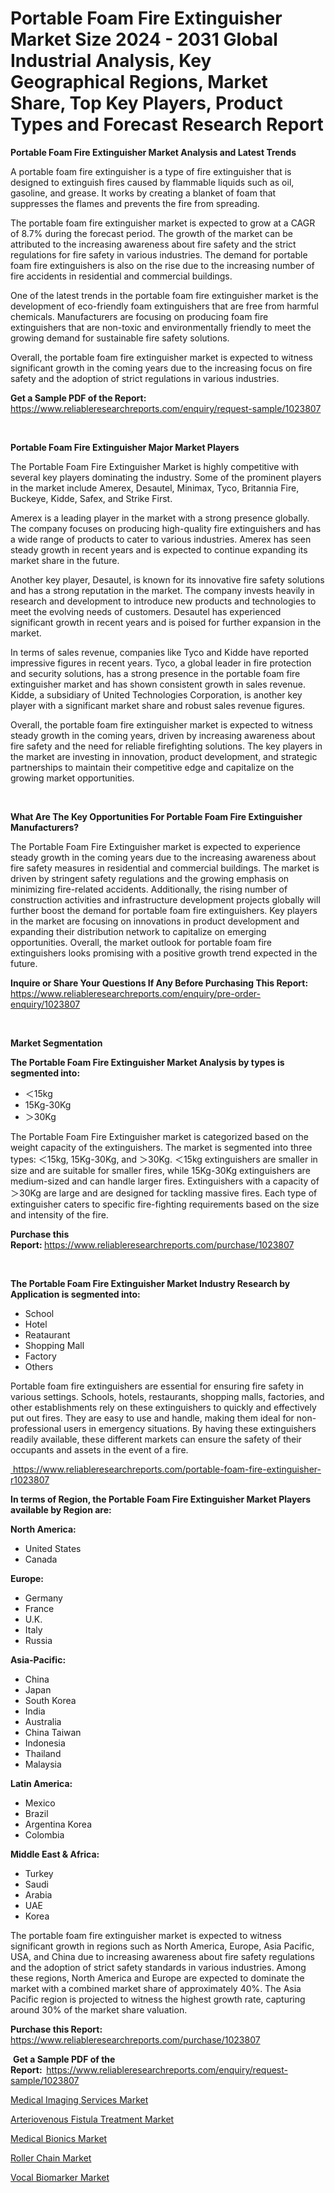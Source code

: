 <p><h1>Portable Foam Fire Extinguisher Market Size 2024 - 2031 Global Industrial Analysis, Key Geographical Regions, Market Share, Top Key Players, Product Types and Forecast Research Report</h1></p><p><strong>Portable Foam Fire Extinguisher Market Analysis and Latest Trends</strong></p>
<p><p>A portable foam fire extinguisher is a type of fire extinguisher that is designed to extinguish fires caused by flammable liquids such as oil, gasoline, and grease. It works by creating a blanket of foam that suppresses the flames and prevents the fire from spreading.</p><p>The portable foam fire extinguisher market is expected to grow at a CAGR of 8.7% during the forecast period. The growth of the market can be attributed to the increasing awareness about fire safety and the strict regulations for fire safety in various industries. The demand for portable foam fire extinguishers is also on the rise due to the increasing number of fire accidents in residential and commercial buildings.</p><p>One of the latest trends in the portable foam fire extinguisher market is the development of eco-friendly foam extinguishers that are free from harmful chemicals. Manufacturers are focusing on producing foam fire extinguishers that are non-toxic and environmentally friendly to meet the growing demand for sustainable fire safety solutions.</p><p>Overall, the portable foam fire extinguisher market is expected to witness significant growth in the coming years due to the increasing focus on fire safety and the adoption of strict regulations in various industries.</p></p>
<p><strong>Get a Sample PDF of the Report:&nbsp;</strong> <a href="https://www.reliableresearchreports.com/enquiry/request-sample/1023807">https://www.reliableresearchreports.com/enquiry/request-sample/1023807</a></p>
<p>&nbsp;</p>
<p><strong>Portable Foam Fire Extinguisher Major Market Players</strong></p>
<p><p>The Portable Foam Fire Extinguisher Market is highly competitive with several key players dominating the industry. Some of the prominent players in the market include Amerex, Desautel, Minimax, Tyco, Britannia Fire, Buckeye, Kidde, Safex, and Strike First.</p><p>Amerex is a leading player in the market with a strong presence globally. The company focuses on producing high-quality fire extinguishers and has a wide range of products to cater to various industries. Amerex has seen steady growth in recent years and is expected to continue expanding its market share in the future.</p><p>Another key player, Desautel, is known for its innovative fire safety solutions and has a strong reputation in the market. The company invests heavily in research and development to introduce new products and technologies to meet the evolving needs of customers. Desautel has experienced significant growth in recent years and is poised for further expansion in the market.</p><p>In terms of sales revenue, companies like Tyco and Kidde have reported impressive figures in recent years. Tyco, a global leader in fire protection and security solutions, has a strong presence in the portable foam fire extinguisher market and has shown consistent growth in sales revenue. Kidde, a subsidiary of United Technologies Corporation, is another key player with a significant market share and robust sales revenue figures.</p><p>Overall, the portable foam fire extinguisher market is expected to witness steady growth in the coming years, driven by increasing awareness about fire safety and the need for reliable firefighting solutions. The key players in the market are investing in innovation, product development, and strategic partnerships to maintain their competitive edge and capitalize on the growing market opportunities.</p></p>
<p>&nbsp;</p>
<p><strong>What Are The Key Opportunities For Portable Foam Fire Extinguisher Manufacturers?</strong></p>
<p><p>The Portable Foam Fire Extinguisher market is expected to experience steady growth in the coming years due to the increasing awareness about fire safety measures in residential and commercial buildings. The market is driven by stringent safety regulations and the growing emphasis on minimizing fire-related accidents. Additionally, the rising number of construction activities and infrastructure development projects globally will further boost the demand for portable foam fire extinguishers. Key players in the market are focusing on innovations in product development and expanding their distribution network to capitalize on emerging opportunities. Overall, the market outlook for portable foam fire extinguishers looks promising with a positive growth trend expected in the future.</p></p>
<p><strong>Inquire or Share Your Questions If Any Before Purchasing This Report:</strong> <a href="https://www.reliableresearchreports.com/enquiry/pre-order-enquiry/1023807">https://www.reliableresearchreports.com/enquiry/pre-order-enquiry/1023807</a></p>
<p>&nbsp;</p>
<p><strong>Market Segmentation</strong></p>
<p><strong>The Portable Foam Fire Extinguisher Market Analysis by types is segmented into:</strong></p>
<p><ul><li>＜15kg</li><li>15Kg-30Kg</li><li>＞30Kg</li></ul></p>
<p><p>The Portable Foam Fire Extinguisher market is categorized based on the weight capacity of the extinguishers. The market is segmented into three types: ＜15kg, 15Kg-30Kg, and ＞30Kg. ＜15kg extinguishers are smaller in size and are suitable for smaller fires, while 15Kg-30Kg extinguishers are medium-sized and can handle larger fires. Extinguishers with a capacity of ＞30Kg are large and are designed for tackling massive fires. Each type of extinguisher caters to specific fire-fighting requirements based on the size and intensity of the fire.</p></p>
<p><strong>Purchase this Report:&nbsp;</strong><a href="https://www.reliableresearchreports.com/purchase/1023807">https://www.reliableresearchreports.com/purchase/1023807</a></p>
<p>&nbsp;</p>
<p><strong>The Portable Foam Fire Extinguisher Market Industry Research by Application is segmented into:</strong></p>
<p><ul><li>School</li><li>Hotel</li><li>Reataurant</li><li>Shopping Mall</li><li>Factory</li><li>Others</li></ul></p>
<p><p>Portable foam fire extinguishers are essential for ensuring fire safety in various settings. Schools, hotels, restaurants, shopping malls, factories, and other establishments rely on these extinguishers to quickly and effectively put out fires. They are easy to use and handle, making them ideal for non-professional users in emergency situations. By having these extinguishers readily available, these different markets can ensure the safety of their occupants and assets in the event of a fire.</p></p>
<p><a href="https://www.reliableresearchreports.com/portable-foam-fire-extinguisher-r1023807">&nbsp;https://www.reliableresearchreports.com/portable-foam-fire-extinguisher-r1023807</a></p>
<p><strong>In terms of Region, the Portable Foam Fire Extinguisher Market Players available by Region are:</strong></p>
<p>
    <p> <strong> North America: </strong>
        <ul>
            <li>United States</li>
            <li>Canada</li>
        </ul>
        </p> 
    <p> <strong> Europe: </strong>
        <ul>
            <li>Germany</li>
            <li>France</li>
            <li>U.K.</li>
            <li>Italy</li>
            <li>Russia</li>
        </ul>
        </p> 
    <p> <strong> Asia-Pacific: </strong>
        <ul>
            <li>China</li>
            <li>Japan</li>
            <li>South Korea</li>
            <li>India</li>
            <li>Australia</li>
            <li>China Taiwan</li>
            <li>Indonesia</li>
            <li>Thailand</li>
            <li>Malaysia</li>
        </ul>
        </p> 
    <p> <strong> Latin America: </strong>
        <ul>
            <li>Mexico</li>
            <li>Brazil</li>
            <li>Argentina Korea</li>
            <li>Colombia</li>
        </ul>
        </p> 
    <p> <strong> Middle East & Africa: </strong>
        <ul>
            <li>Turkey</li>
            <li>Saudi</li>
            <li>Arabia</li>
            <li>UAE</li>
            <li>Korea</li>
        </ul>
    </p>
    </p>
<p><p>The portable foam fire extinguisher market is expected to witness significant growth in regions such as North America, Europe, Asia Pacific, USA, and China due to increasing awareness about fire safety regulations and the adoption of strict safety standards in various industries. Among these regions, North America and Europe are expected to dominate the market with a combined market share of approximately 40%. The Asia Pacific region is projected to witness the highest growth rate, capturing around 30% of the market share valuation.</p></p>
<p><strong>Purchase this Report: </strong><a href="https://www.reliableresearchreports.com/purchase/1023807">https://www.reliableresearchreports.com/purchase/1023807</a></p>
<p>&nbsp;<strong>Get a Sample PDF of the Report:&nbsp;&nbsp;</strong><a href="https://www.reliableresearchreports.com/enquiry/request-sample/1023807">https://www.reliableresearchreports.com/enquiry/request-sample/1023807</a></p>
<p><strong></strong></p>
<p><p><a href="https://github.com/changoleonlaverguenzanoexiste/Market-Research-Report-List-4/blob/main/medical-imaging-services-market.md">Medical Imaging Services Market</a></p><p><a href="https://github.com/pizolina/Market-Research-Report-List-5/blob/main/arteriovenous-fistula-treatment-market.md">Arteriovenous Fistula Treatment Market</a></p><p><a href="https://github.com/tamvrosiya/Market-Research-Report-List-5/blob/main/medical-bionics-market.md">Medical Bionics Market</a></p><p><a href="https://github.com/qqkvdkuc33/Market-Research-Report-List-1/blob/main/roller-chain-market.md">Roller Chain Market</a></p><p><a href="https://github.com/eugeneKim6262/Market-Research-Report-List-1/blob/main/vocal-biomarker-market.md">Vocal Biomarker Market</a></p></p>